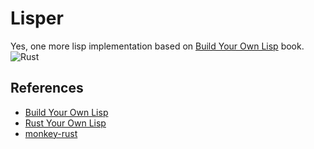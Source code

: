 # Lisper

Yes, one more lisp implementation based on [Build Your Own Lisp](http://buildyourownlisp.com/) book.
![Rust](https://github.com/f0rget/lisper/workflows/Rust/badge.svg?branch=master)

## References

- [Build Your Own Lisp](http://buildyourownlisp.com/)
- [Rust Your Own Lisp](https://dev.to/deciduously/rust-your-own-lisp-50an)
- [monkey-rust](https://github.com/Rydgel/monkey-rust)
